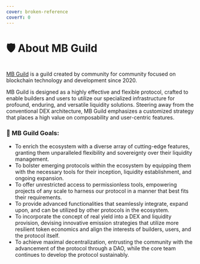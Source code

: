 ```yaml
---
cover: broken-reference
coverY: 0
---
```


# 🛡️ About MB Guild

<figure><img src="broken-reference" alt=""><figcaption></figcaption></figure>

[MB Guild](https://mb-guild.xyz) is a guild created by community for community focused on blockchain technology and development since 2020.

MB Guild is designed as a highly effective and flexible protocol, crafted to enable builders and users to utilize our specialized infrastructure for profound, enduring, and versatile liquidity solutions. Steering away from the conventional DEX architecture, MB Guild emphasizes a customized strategy that places a high value on composability and user-centric features.

### 🎯 MB Guild Goals:

* To enrich the ecosystem with a diverse array of cutting-edge features, granting them unparalleled flexibility and sovereignty over their liquidity management.
* To bolster emerging protocols within the ecosystem by equipping them with the necessary tools for their inception, liquidity establishment, and ongoing expansion.
* To offer unrestricted access to permissionless tools, empowering projects of any scale to harness our protocol in a manner that best fits their requirements.
* To provide advanced functionalities that seamlessly integrate, expand upon, and can be utilized by other protocols in the ecosystem.
* To incorporate the concept of real yield into a DEX and liquidity provision, devising innovative emission strategies that utilize more resilient token economics and align the interests of builders, users, and the protocol itself.
* To achieve maximal decentralization, entrusting the community with the advancement of the protocol through a DAO, while the core team continues to develop the protocol sustainably.
